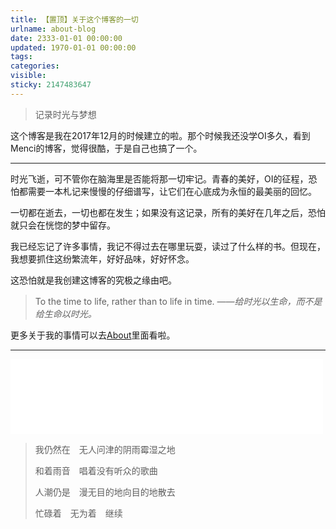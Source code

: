 ```yaml
---
title: 【置顶】关于这个博客的一切
urlname: about-blog
date: 2333-01-01 00:00:00
updated: 1970-01-01 00:00:00
tags:
categories:
visible:
sticky: 2147483647
---
```


> 记录时光与梦想

<!-- more -->

这个博客是我在2017年12月的时候建立的啦。那个时候我还没学OI多久，看到Menci的博客，觉得很酷，于是自己也搞了一个。

- - -

时光飞逝，可不管你在脑海里是否能将那一切牢记。青春的美好，OI的征程，恐怕都需要一本札记来慢慢的仔细谱写，让它们在心底成为永恒的最美丽的回忆。

一切都在逝去，一切也都在发生；如果没有这记录，所有的美好在几年之后，恐怕就只会在恍惚的梦中留存。

我已经忘记了许多事情，我记不得过去在哪里玩耍，读过了什么样的书。但现在，我想要抓住这纷繁流年，好好品味，好好怀念。

这恐怕就是我创建这博客的究极之缘由吧。

> To the time to life, rather than to life in time.
> *——给时光以生命，而不是给生命以时光。* 

更多关于我的事情可以去[About](/about)里面看啦。

- - -
<iframe frameborder="no" border="0" marginwidth="0" marginheight="0" width=500 height=120 src="//music.163.com/outchain/player?type=2&id=429460239&auto=0&height=100"></iframe>

> 我仍然在　无人问津的阴雨霉湿之地
> 
> 和着雨音　唱着没有听众的歌曲
> 
> 人潮仍是　漫无目的地向目的地散去
> 
> 忙碌着　无为着　继续